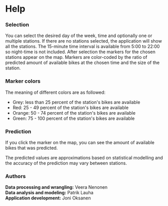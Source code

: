 Help
====

### Selection

You can select the desired day of the week, time and optionally one or
multiple stations. If there are no stations selected, the application
will show all the stations. The 15-minute time interval is available
from 5:00 to 22:00 so night-time is not included. After selection the
markers for the chosen stations appear on the map. Markers are
color-coded by the ratio of predicted amount of available bikes at the
chosen time and the size of the station.

### Marker colors

The meaning of different colors are as followed:

-   Grey: less than 25 percent of the station's bikes are available
-   Red: 25 - 49 percent of the station's bikes are available
-   Orange: 50 - 74 percent of the station's bikes are available
-   Green: 75 - 100 percent of the station's bikes are available

### Prediction

If you click the marker on the map, you can see the amount of available
bikes that was predicted.

The predicted values are approximations based on statistical modelling
and the accuracy of the prediction may vary between stations.

### Authors

**Data processing and wrangling:** Veera Nenonen  
**Data analysis and modeling:** Patrik Lauha  
**Application development:** Joni Oksanen

